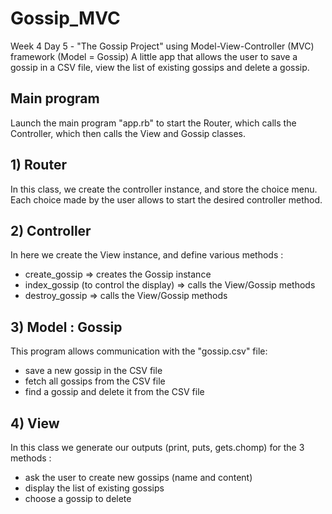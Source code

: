 # Gossip_MVC
Week 4 Day 5 - "The Gossip Project" using Model-View-Controller (MVC) framework (Model = Gossip)
A little app that allows the user to save a gossip in a CSV file, view the list of existing gossips and delete a gossip.

## Main program
Launch the main program "app.rb" to start the Router, which calls the Controller, which then calls the View and Gossip classes.

## 1) Router
In this class, we create the controller instance, and store the choice menu. 
Each choice made by the user allows to start the desired controller method.

## 2) Controller
In here we create the View instance, and define various methods :
- create_gossip => creates the Gossip instance
- index_gossip (to control the display) => calls the View/Gossip methods
- destroy_gossip => calls the View/Gossip methods

## 3) Model : Gossip
This program allows communication with the "gossip.csv" file:
- save a new gossip in the CSV file
- fetch all gossips from the CSV file
- find a gossip and delete it from the CSV file

## 4) View
In this class we generate our outputs (print, puts, gets.chomp) for the 3 methods : 
- ask the user to create new gossips (name and content)
- display the list of existing gossips
- choose a gossip to delete
